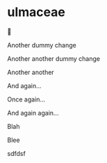 # ulmaceae

:shrug:




Another dummy change

Another another dummy change

Another another

And again...

Once again...

And again again...

Blah

Blee

sdfdsf
